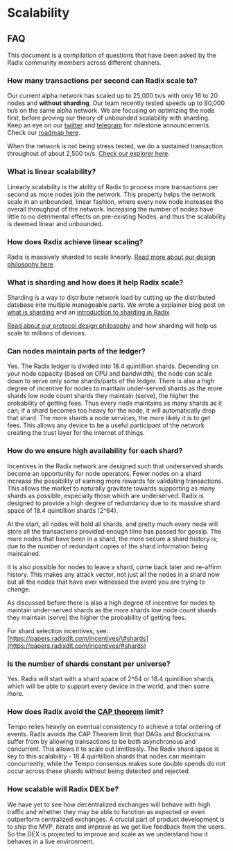 # Scalability

## FAQ

This document is a compilation of questions that have been asked by the Radix community members across different channels.

### How many transactions per second can Radix scale to?

Our current alpha network has scaled up to 25,000 tx/s with only 16 to 20 nodes and **without sharding**. Our team recently tested speeds up to 80,000 tx/s on the same alpha network. We are focusing on optimizing the node first, before proving our theory of unbounded scalability with sharding. Keep an eye on our [twitter](https://twitter.com/radixdlt) and [telegram](https://t.me/radixdlt) for milestone announcements. Check our [roadmap here](https://radixdlt.com/roadmap).

When the network is not being stress tested, we do a sustained transaction throughout of about 2,500 tx/s. [Check our explorer here](https://explorer.radixdlt.com/).

### What is linear scalability?

Linearly scalability is the ability of Radix to process more transactions per second as more nodes join the network. This property helps the network scale in an unbounded, linear fashion, where every new node increases the overall throughput of the network. Increasing the number of nodes have little to no detrimental effects on pre-existing Nodes, and thus the scalability is deemed linear and unbounded.

### How does Radix achieve linear scaling?

Radix is massively sharded to scale linearly. [Read more about our design philosophy here](../platform/tempo.md#scaling-distributed-ledgers).

### What is sharding and how does it help Radix scale?

Sharding is a way to distribute network load by cutting up the distributed database into multiple manageable parts. We wrote a explainer blog post on [what is sharding](https://www.radixdlt.com/post/what-is-sharding) and an [introduction to sharding in Radix](https://www.radixdlt.com/post/sharding-in-radix).  
  
[Read about our protocol design philosophy](../platform/tempo.md#scaling-distributed-ledgers) and how sharding will help us scale to millions of devices.

### Can nodes maintain parts of the ledger?

Yes. The Radix ledger is divided into 18.4 quintillion shards. Depending on your node capacity \(based on CPU and bandwidth\), the node can scale down to serve only some shards/parts of the ledger. There is also a high degree of incentive for nodes to maintain under-served shards as the more shards low node count shards they maintain \(serve\), the higher the probability of getting fees. Thus every node maintains as many shards as it can; if a shard becomes too heavy for the node, it will automatically drop that shard. The more shards a node services, the more likely it is to get fees. This allows any device to be a useful participant of the network creating the trust layer for the internet of things. 

### How do we ensure high availability for each shard?

Incentives in the Radix network are designed such that underserved shards become an opportunity for node operators. Fewer nodes on a shard increase the possibility of earning more rewards for validating transactions. This allows the market to naturally gravitate towards supporting as many shards as possible, especially those which are underserved. Radix is designed to provide a high degree of redundancy due to its massive shard space of 18.4 quintillion shards \(2^64\).   
  
At the start, all nodes will hold all shards, and pretty much every node will store all the transactions provided enough time has passed for gossip. The more nodes that have been in a shard, the more secure a shard history is; due to the number of redundant copies of the shard information being maintained. 

It is also possible for nodes to leave a shard, come back later and re-affirm history. This makes any attack vector, not just all the nodes in a shard now but all the nodes that have ever witnessed the event you are trying to change.

As discussed before there is also a high degree of incentive for nodes to maintain under-served shards as the more shards low node count shards they maintain \(serve\) the higher the probability of getting fees.

For shard selection incentives, see: [https://papers.radixdlt.com/incentives/\#shards](https://papers.radixdlt.com/incentives/#shards)

### Is the number of shards constant per universe?

Yes. Radix will start with a shard space of 2^64 or 18.4 quintillion shards, which will be able to support every device in the world, and then some more.

### How does Radix avoid the [CAP theorem](https://en.wikipedia.org/wiki/CAP_theorem) limit?

Tempo relies heavily on eventual consistency to achieve a total ordering of events. Radix avoids the CAP Theorem limit that DAGs and Blockchains suffer from by allowing transactions to be both asynchronous and concurrent. This allows it to scale out limitlessly. The Radix shard space is key to this scalability - 18.4 quintillion shards that nodes can maintain concurrently,  while the Tempo consensus makes sure double spends do not occur across these shards without being detected and rejected.

### How scalable will Radix DEX be?

We have yet to see how decentralized exchanges will behave with high traffic and whether they may be able to function as expected or even outperform centralized exchanges. A crucial part of product development is to ship the MVP, iterate and improve as we get live feedback from the users. So the DEX is projected to improve and scale as we understand how it behaves in a live environment.

